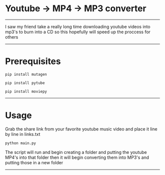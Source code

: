 # Youtube -> MP4 -> MP3 converter
---

I saw my friend take a really long time downloading youtube videos into mp3's to burn into a CD so this hopefully will speed up the proccess for others

---

# Prerequisites 

```
pip install mutagen
```
```
pip install pytube
```
```
pip install moviepy
```

---

# Usage
Grab the share link from your favorite youtube music video and place it line by line in links.txt

```
python main.py
```
The script will run and begin creating a folder and putting the youtube MP4's into that folder
then it will begin converting them into MP3's and putting those in a new folder

---
